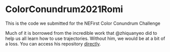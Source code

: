 # ColorConundrum2021Romi
This is the code we submitted for the NEFirst Color Conundrum Challenge

Much of it is borrowed from the incredible work that @zhiquanyeo did to help us all learn how to use trajectories. Without him, we would be at a bit of a loss. You can access his repository [directly](https://github.com/bb-frc-workshops/romi-examples).
